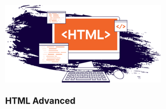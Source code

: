 ![HTML](https://github.com/Qcarvalhooliveira/holbertonschool-web-development/blob/main/html_advanced/images/HTML.svg)

# HTML Advanced

